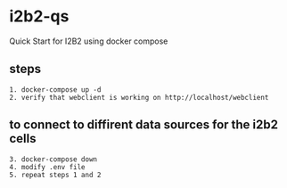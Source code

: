# i2b2-qs
Quick Start for I2B2 using docker compose

## steps
    1. docker-compose up -d 
    2. verify that webclient is working on http://localhost/webclient
    
## to connect to diffirent data sources for the i2b2 cells
    3. docker-compose down
    4. modify .env file
    5. repeat steps 1 and 2 
    
